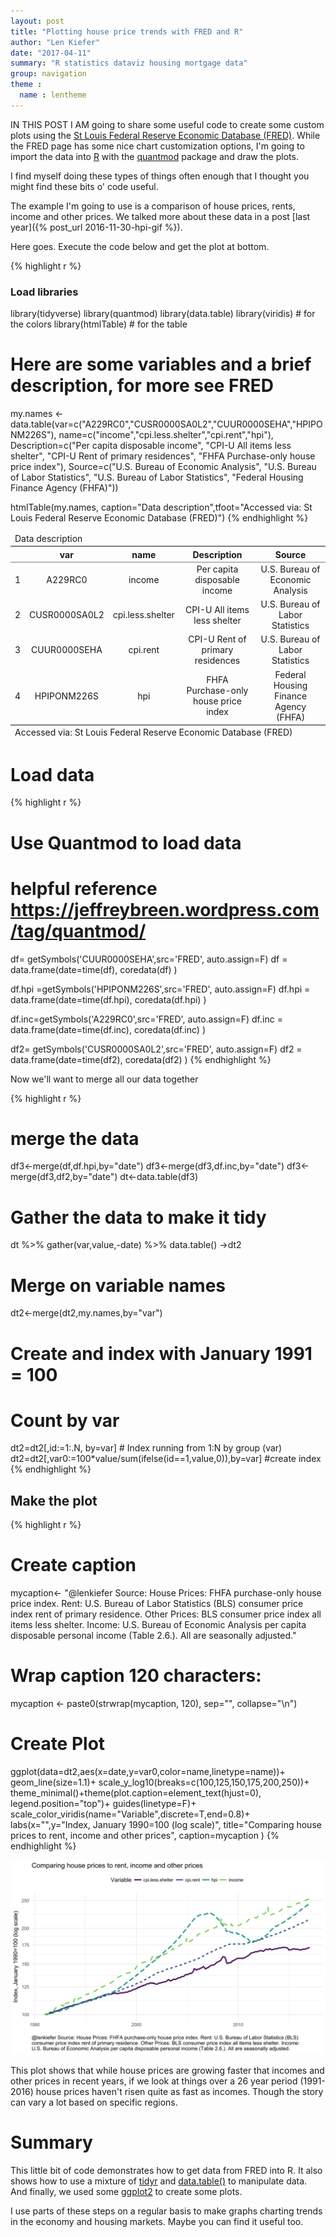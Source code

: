 ```yaml
---
layout: post
title: "Plotting house price trends with FRED and R"
author: "Len Kiefer"
date: "2017-04-11"
summary: "R statistics dataviz housing mortgage data"
group: navigation
theme :
  name : lentheme
---
```

  


IN THIS POST I AM going to share some useful code to create some custom plots using the [St Louis Federal Reserve Economic Database (FRED)](https://fred.stlouisfed.org/). While the FRED page has some nice chart customization options, I'm going to import the data into [R](https://www.r-project.org/) with the [quantmod](https://cran.r-project.org/web/packages/quantmod/index.html) package and draw the plots.

I find myself doing these types of things often enough that I thought you might find these bits o' code useful. 

The example I'm going to use is a comparison of house prices, rents, income and other prices.  We talked more about these data in a post [last year]({% post_url 2016-11-30-hpi-gif %}).

Here goes. Execute the code below and get the plot at bottom.


{% highlight r %}
### Load libraries
library(tidyverse)
library(quantmod)
library(data.table)
library(viridis)  # for the colors
library(htmlTable)  # for the table

#  Here are some variables and a brief description, for more see FRED

my.names <- data.table(var=c("A229RC0","CUSR0000SA0L2","CUUR0000SEHA","HPIPONM226S"),
                       name=c("income","cpi.less.shelter","cpi.rent","hpi"),
                       Description=c("Per capita disposable income",
                                     "CPI-U All items less shelter",
                                     "CPI-U Rent of primary residences",
                                     "FHFA Purchase-only house price index"),
                       Source=c("U.S. Bureau of Economic Analysis",
                                "U.S. Bureau of Labor Statistics",
                                "U.S. Bureau of Labor Statistics",
                                "Federal Housing Finance Agency (FHFA)"))

htmlTable(my.names, caption="Data description",tfoot="Accessed via: St Louis Federal Reserve Economic Database (FRED)")
{% endhighlight %}

<!--html_preserve--><table class='gmisc_table' style='border-collapse: collapse; margin-top: 1em; margin-bottom: 1em;' >
<thead>
<tr><td colspan='5' style='text-align: left;'>
Data description</td></tr>
<tr>
<th style='border-bottom: 1px solid grey; border-top: 2px solid grey;'> </th>
<th style='border-bottom: 1px solid grey; border-top: 2px solid grey; text-align: center;'>var</th>
<th style='border-bottom: 1px solid grey; border-top: 2px solid grey; text-align: center;'>name</th>
<th style='border-bottom: 1px solid grey; border-top: 2px solid grey; text-align: center;'>Description</th>
<th style='border-bottom: 1px solid grey; border-top: 2px solid grey; text-align: center;'>Source</th>
</tr>
</thead>
<tbody>
<tr>
<td style='text-align: left;'>1</td>
<td style='text-align: center;'>A229RC0</td>
<td style='text-align: center;'>income</td>
<td style='text-align: center;'>Per capita disposable income</td>
<td style='text-align: center;'>U.S. Bureau of Economic Analysis</td>
</tr>
<tr>
<td style='text-align: left;'>2</td>
<td style='text-align: center;'>CUSR0000SA0L2</td>
<td style='text-align: center;'>cpi.less.shelter</td>
<td style='text-align: center;'>CPI-U All items less shelter</td>
<td style='text-align: center;'>U.S. Bureau of Labor Statistics</td>
</tr>
<tr>
<td style='text-align: left;'>3</td>
<td style='text-align: center;'>CUUR0000SEHA</td>
<td style='text-align: center;'>cpi.rent</td>
<td style='text-align: center;'>CPI-U Rent of primary residences</td>
<td style='text-align: center;'>U.S. Bureau of Labor Statistics</td>
</tr>
<tr>
<td style='border-bottom: 2px solid grey; text-align: left;'>4</td>
<td style='border-bottom: 2px solid grey; text-align: center;'>HPIPONM226S</td>
<td style='border-bottom: 2px solid grey; text-align: center;'>hpi</td>
<td style='border-bottom: 2px solid grey; text-align: center;'>FHFA Purchase-only house price index</td>
<td style='border-bottom: 2px solid grey; text-align: center;'>Federal Housing Finance Agency (FHFA)</td>
</tr>
</tbody>
<tfoot><tr><td colspan='5'>
Accessed via: St Louis Federal Reserve Economic Database (FRED)</td></tr></tfoot>
</table><!--/html_preserve-->


# Load data


{% highlight r %}
# Use Quantmod to load data
# helpful reference https://jeffreybreen.wordpress.com/tag/quantmod/

df= getSymbols('CUUR0000SEHA',src='FRED', auto.assign=F) 
df = data.frame(date=time(df), coredata(df) )

df.hpi =getSymbols('HPIPONM226S',src='FRED', auto.assign=F) 
df.hpi = data.frame(date=time(df.hpi), coredata(df.hpi) )

df.inc=getSymbols('A229RC0',src='FRED', auto.assign=F) 
df.inc = data.frame(date=time(df.inc), coredata(df.inc) )

df2= getSymbols('CUSR0000SA0L2',src='FRED', auto.assign=F) 
df2 = data.frame(date=time(df2), coredata(df2) )
{% endhighlight %}

Now we'll want to merge all our data together



{% highlight r %}
# merge the data
df3<-merge(df,df.hpi,by="date")
df3<-merge(df3,df.inc,by="date")
df3<-merge(df3,df2,by="date")
dt<-data.table(df3)

# Gather the data to make it tidy

dt %>% gather(var,value,-date) %>% data.table() ->dt2

# Merge on variable names

dt2<-merge(dt2,my.names,by="var")

# Create and index with January 1991 = 100
# Count by var
dt2=dt2[,id:=1:.N, by=var]  # Index running from 1:N by group (var)
dt2=dt2[,var0:=100*value/sum(ifelse(id==1,value,0)),by=var] #create index
{% endhighlight %}

## Make the plot



{% highlight r %}
# Create caption
mycaption<- "@lenkiefer Source: House Prices: FHFA purchase-only house price index. Rent: U.S. Bureau of Labor Statistics (BLS) consumer price index rent of primary residence. Other Prices: BLS consumer price index all items less shelter. Income: U.S. Bureau of Economic Analysis per capita disposable personal income (Table 2.6.). All are seasonally adjusted."

# Wrap caption 120 characters:
mycaption <- paste0(strwrap(mycaption, 120), sep="", collapse="\n")


# Create Plot
ggplot(data=dt2,aes(x=date,y=var0,color=name,linetype=name))+
  geom_line(size=1.1)+
  scale_y_log10(breaks=c(100,125,150,175,200,250))+
  theme_minimal()+theme(plot.caption=element_text(hjust=0),
                        legend.position="top")+
  guides(linetype=F)+
  scale_color_viridis(name="Variable",discrete=T,end=0.8)+
  labs(x="",y="Index, January 1990=100 (log scale)",
       title="Comparing house prices to rent, income and other prices",
       caption=mycaption       )
{% endhighlight %}

![plot of chunk fig-04-011-2017-4](/img/Rfig/fig-04-011-2017-4-1.svg)


This plot shows that while house prices are growing faster that incomes and other prices in recent years, if we look at things over a 26 year period (1991-2016) house prices haven't risen quite as fast as incomes. Though the story can vary a lot based on specific regions.


# Summary

This little bit of code demonstrates how to get data from FRED into R.  It also shows how to use a mixture of [tidyr](http://tidyr.tidyverse.org/) and [data.table()](https://cran.r-project.org/web/packages/data.table/index.html) to manipulate data.  And finally, we used some [ggplot2](http://ggplot2.tidyverse.org/) to create some plots. 

I use parts of these steps on a regular basis to make graphs charting trends in the economy and housing markets. Maybe you can find it useful too.


